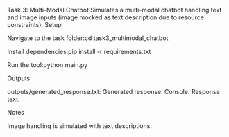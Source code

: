 Task 3: Multi-Modal Chatbot
Simulates a multi-modal chatbot handling text and image inputs (image mocked as text description due to resource constraints).
Setup

Navigate to the task folder:cd task3_multimodal_chatbot


Install dependencies:pip install -r requirements.txt


Run the tool:python main.py



Outputs

outputs/generated_response.txt: Generated response.
Console: Response text.

Notes

Image handling is simulated with text descriptions.

